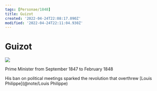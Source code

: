 ```yaml
---
tags: [Personae/1848]
title: Guizot
created: '2022-04-24T22:08:17.090Z'
modified: '2022-04-24T22:11:04.930Z'
---
```


# Guizot
![](@attachment/Guizot.jpg)

Prime Minister from September 1847 to February 1848

His ban on political meetings sparked the revolution that overthrew [Louis Philippe](@note/Louis Philippe)
